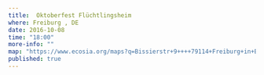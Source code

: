 ```yaml
---
title:  Oktoberfest Flüchtlingsheim
where: Freiburg , DE 
date: 2016-10-08
time: "18:00"
more-info: ""
map: "https://www.ecosia.org/maps?q=Bissierstr+9++++79114+Freiburg+in+Breisgau"
published: true
---
```


